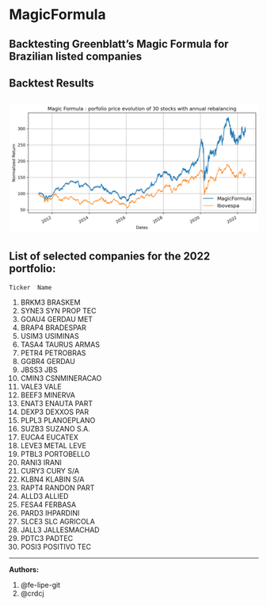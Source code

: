 # MagicFormula
Backtesting Greenblatt’s Magic Formula for Brazilian listed companies
---
## Backtest Results
![Backtest](/images/output.png)
---
## List of selected companies for the 2022 portfolio:

    Ticker  Name
1.	BRKM3	BRASKEM
2.	SYNE3	SYN PROP TEC
3.	GOAU4	GERDAU MET
4.	BRAP4	BRADESPAR
5.	USIM3	USIMINAS
6.	TASA4	TAURUS ARMAS
7.	PETR4	PETROBRAS
8.	GGBR4	GERDAU
9.	JBSS3	JBS
10.	CMIN3	CSNMINERACAO
11.	VALE3	VALE
12.	BEEF3	MINERVA
13.	ENAT3	ENAUTA PART
14.	DEXP3	DEXXOS PAR
15.	PLPL3	PLANOEPLANO
16.	SUZB3	SUZANO S.A.
17.	EUCA4	EUCATEX
18.	LEVE3	METAL LEVE
19.	PTBL3	PORTOBELLO
20.	RANI3	IRANI
21.	CURY3	CURY S/A
22.	KLBN4	KLABIN S/A
23.	RAPT4	RANDON PART
24.	ALLD3	ALLIED
25.	FESA4	FERBASA
26.	PARD3	IHPARDINI
27.	SLCE3	SLC AGRICOLA
28.	JALL3	JALLESMACHAD
29.	PDTC3	PADTEC
30.	POSI3	POSITIVO TEC
---
**Authors:**
1. @fe-lipe-git
2. @crdcj